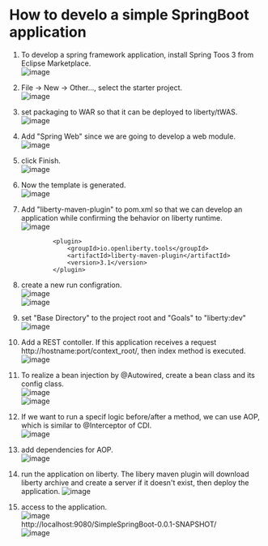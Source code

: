 # How to develo a simple SpringBoot application


1. To develop a spring framework application, install Spring Toos 3 from Eclipse Marketplace.  
![image](https://user-images.githubusercontent.com/22098113/115875456-319bdf00-a480-11eb-8e69-2e72e58e2e5d.png)

2. File -> New -> Other..., select the starter project.  
![image](https://user-images.githubusercontent.com/22098113/115857127-48363c00-a468-11eb-8f84-844ebf515770.png)  

3. set packaging to WAR so that it can be deployed to liberty/tWAS.  
![image](https://user-images.githubusercontent.com/22098113/115857085-39e82000-a468-11eb-8dc6-6f84d2f49322.png)  

4. Add "Spring Web" since we are going to develop a web module.  
![image](https://user-images.githubusercontent.com/22098113/115857209-5dab6600-a468-11eb-98e3-e76dde90e3c9.png)   

5. click Finish.  
![image](https://user-images.githubusercontent.com/22098113/115857237-669c3780-a468-11eb-99ea-c30057ec69e2.png)   

6. Now the template is generated.  
![image](https://user-images.githubusercontent.com/22098113/115857416-a2cf9800-a468-11eb-8f21-6c6a5224f917.png)  

7. Add "liberty-maven-plugin" to pom.xml so that we can develop an application while confirming the behavior on liberty runtime.  
![image](https://user-images.githubusercontent.com/22098113/115857619-db6f7180-a468-11eb-895f-0c51b34c31ff.png)  

```
			<plugin>
        		<groupId>io.openliberty.tools</groupId>
        		<artifactId>liberty-maven-plugin</artifactId>
        		<version>3.1</version>
    		</plugin>
```

8. create a new run configration.  
![image](https://user-images.githubusercontent.com/22098113/115857679-ed511480-a468-11eb-8b0d-d41dc058fe48.png)  
![image](https://user-images.githubusercontent.com/22098113/115857760-0e196a00-a469-11eb-9898-96ca75725230.png)  

9. set "Base Directory" to the project root and "Goals" to "liberty:dev"
![image](https://user-images.githubusercontent.com/22098113/115857945-520c6f00-a469-11eb-90a9-4063366814b3.png)  

10. Add a REST contoller.  If this application receives a request http://hostname:port/context_root/, then index method is executed.  
![image](https://user-images.githubusercontent.com/22098113/115876857-c81cd000-a481-11eb-81e7-946c39cdef90.png)  

11. To realize a bean injection by @Autowired, create a bean class and its config class.  
![image](https://user-images.githubusercontent.com/22098113/115877264-32ce0b80-a482-11eb-8183-5f70d3c07bab.png)  
![image](https://user-images.githubusercontent.com/22098113/115877336-49746280-a482-11eb-873a-49eaeaa8faa4.png)  

12. If we want to run a specif logic before/after a method, we can use AOP, which is similar to @Interceptor of CDI.  
![image](https://user-images.githubusercontent.com/22098113/115877755-c30c5080-a482-11eb-9cd2-b9ed7893bc56.png)  

13. add dependencies for AOP.  
![image](https://user-images.githubusercontent.com/22098113/115884865-51d09b80-a48a-11eb-8bc3-cb6417aa3cb0.png)  


14. run the application on liberty. The libery maven plugin will download liberty archive and create a server if it doesn't exist, then deploy the application.
![image](https://user-images.githubusercontent.com/22098113/115877837-d91a1100-a482-11eb-9f87-c64dd4f096af.png)  

15. access to the application.  
![image](https://user-images.githubusercontent.com/22098113/115878154-2dbd8c00-a483-11eb-9054-6e501af9966c.png)  
http://localhost:9080/SimpleSpringBoot-0.0.1-SNAPSHOT/  
![image](https://user-images.githubusercontent.com/22098113/115878226-462da680-a483-11eb-9a5c-a37308ae0105.png)  

  




